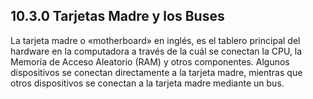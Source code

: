 ## 10.3.0 Tarjetas Madre y los Buses
La tarjeta madre o «motherboard» en inglés, es el tablero principal del hardware en la computadora a través de la cuál se conectan la CPU, la Memoria de Acceso Aleatorio (RAM) y otros componentes. Algunos dispositivos se conectan directamente a la tarjeta madre, mientras que otros dispositivos se conectan a la tarjeta madre mediante un bus.
